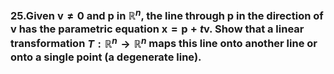### 25.Given $\mathbf{v} \neq \mathbf{0}$ and $\mathbf{p}$ in $\mathbb{R}^n$, the line through $\mathbf{p}$ in the direction of $\mathbf{v}$ has the parametric equation $\mathbf{x}=\mathbf{p}+t \mathbf{v}$. Show that a linear transformation $T: \mathbb{R}^n \rightarrow \mathbb{R}^n$ maps this line onto another line or onto a single point (a degenerate line).